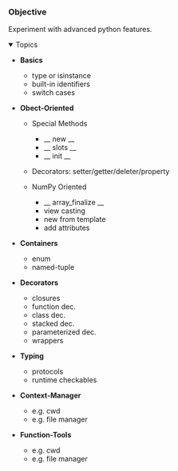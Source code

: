 ### Objective
Experiment with advanced python features. 

<details open>	
  <summary> Topics </summary>
  
  - __Basics__
    - type or isinstance
    - built-in identifiers
    - switch cases


      
  - __Obect-Oriented__
    - Special Methods
      - __ new __
      - __ slots __
      - __ init __

    - Decorators: setter/getter/deleter/property   

    - NumPy Oriented
      - __ array_finalize __
      - view casting
      - new from template
      - add attributes
        
  - __Containers__
     - enum
     - named-tuple
       
  - __Decorators__
     - closures
     - function dec.
     - class dec.
     - stacked dec.
     - parameterized dec.
     - wrappers
         
  - __Typing__
    - protocols
    - runtime checkables
      
  - __Context-Manager__
     - e.g. cwd
     - e.g. file manager

  - __Function-Tools__
     - e.g. cwd
     - e.g. file manager
  
  </details>

